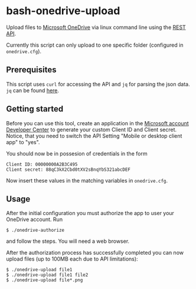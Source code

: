 bash-onedrive-upload
====================

Upload files to [Microsoft OneDrive](https://onedrive.live.com) via linux command line using the [REST API](http://msdn.microsoft.com/library/dn659752.aspx).

Currently this script can only upload to one specific folder (configured in `onedrive.cfg`).

Prerequisites
-------------

This script uses `curl` for accessing the API and `jq` for parsing the json data. `jq` can be found [here](http://stedolan.github.io/jq/).

Getting started
---------------

Before you can use this tool, create an application in the [Microsoft account Developer Center](https://account.live.com/developers/applications) to generate your custom Client ID and Client secret. Notice, that you need to switch the API Setting "Mobile or desktop client app" to "yes".

You should now be in possesion of credentials in the form

    Client ID: 00000000A2B3C495
    Client secret: 88qC3kX2Cbd0tXV2sBnqYbS321abcDEF

Now insert these values in the matching variables in `onedrive.cfg`.

Usage
-----

After the initial configuration you must authorize the app to user your OneDrive account. Run

    $ ./onedrive-authorize

and follow the steps. You will need a web browser.

After the authorization process has successfully completed you can now upload files (up to 100MB each due to API limitations):
    
    $ ./onedrive-upload file1
    $ ./onedrive-upload file1 file2
    $ ./onedrive-upload file*.png
